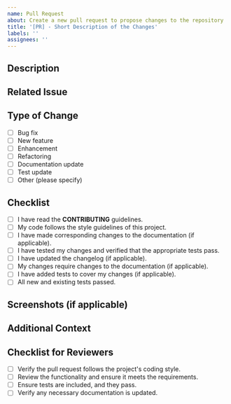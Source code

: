```yaml
---
name: Pull Request
about: Create a new pull request to propose changes to the repository
title: '[PR] - Short Description of the Changes'
labels: ''
assignees: ''
---
```


## Description
<!-- Please provide a clear and concise description of what this pull request does. Include any relevant context or background information. -->

## Related Issue
<!-- Please reference the issue that this pull request addresses (if applicable). Example: "Fixes #123" or "Closes #456". -->

## Type of Change
<!-- What type of change does this PR introduce? -->
- [ ] Bug fix
- [ ] New feature
- [ ] Enhancement
- [ ] Refactoring
- [ ] Documentation update
- [ ] Test update
- [ ] Other (please specify)

## Checklist
- [ ] I have read the **CONTRIBUTING** guidelines.
- [ ] My code follows the style guidelines of this project.
- [ ] I have made corresponding changes to the documentation (if applicable).
- [ ] I have tested my changes and verified that the appropriate tests pass.
- [ ] I have updated the changelog (if applicable).
- [ ] My changes require changes to the documentation (if applicable).
- [ ] I have added tests to cover my changes (if applicable).
- [ ] All new and existing tests passed.

## Screenshots (if applicable)
<!-- Add any relevant screenshots or screen recordings to demonstrate the changes. -->

## Additional Context
<!-- Add any additional information or context related to the pull request here. For example, explain any design decisions, trade-offs, or known issues. -->

## Checklist for Reviewers
- [ ] Verify the pull request follows the project's coding style.
- [ ] Review the functionality and ensure it meets the requirements.
- [ ] Ensure tests are included, and they pass.
- [ ] Verify any necessary documentation is updated.
